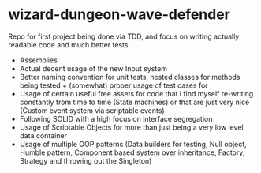 # wizard-dungeon-wave-defender

Repo for first project being done via TDD, and focus on writing actually readable code and much better tests
- Assemblies
- Actual decent usage of the new Input system
- Better naming convention for unit tests, nested classes for methods being tested + (somewhat) proper usage of test cases for
- Usage of certain useful free assets for code that i find myself re-writing constantly from time to time (State machines) or that are just very nice (Custom event system via scriptable events)
- Following SOLID with a high focus on interface segregation
- Usage of Scriptable Objects for more than just being a very low level data container
- Usage of multiple OOP patterns (Data builders for testing, Null object, Humble pattern, Component based system over inheritance, Factory, Strategy and throwing out the Singleton)
